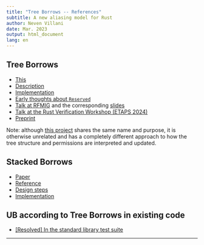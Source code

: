 ```yaml
---
title: "Tree Borrows -- References"
subtitle: A new aliasing model for Rust
author: Neven Villani
date: Mar. 2023
output: html_document
lang: en
---
```


## Tree Borrows

- [This](https://perso.crans.org/vanille/treebor)
- [Description](https://github.com/Vanille-N/tree-borrows)
- [Implementation](https://github.com/rust-lang/miri/tree/master/src/borrow_tracker/tree_borrows)
- [Early thoughts about `Reserved`](https://rust-lang.zulipchat.com/#narrow/stream/136281-t-opsem/topic/can.20.26mut.20just.20always.20be.20two-phase/near/281330834)
- [Talk at RFMIG](https://www.youtube.com/watch?v=zQ76zLXesxA) and the corresponding [slides](https://github.com/Vanille-N/tree-beamer/tree/rfmig)
- [Talk at the Rust Verification Workshop (ETAPS 2024)](https://github.com/Vanille-N/tree-beamer/tree/etaps)
- [Preprint](aux/preprint.pdf)

Note: although [this project](https://internals.rust-lang.org/t/improve-upon-stacked-borrows-by-introducing-a-tree/16576)
shares the same name and purpose, it is otherwise unrelated and has a completely different approach
to how the tree structure and permissions are interpreted and updated.

## Stacked Borrows

- [Paper](https://plv.mpi-sws.org/rustbelt/stacked-borrows/)
- [Reference](https://github.com/rust-lang/unsafe-code-guidelines/blob/master/wip/stacked-borrows.md)
- [Design steps](https://www.ralfj.de/blog/2019/05/21/stacked-borrows-2.1.html)
- [Implementation](https://github.com/rust-lang/miri/tree/master/src/borrow_tracker/stacked_borrows)

## UB according to Tree Borrows in existing code

- [[Resolved] In the standard library test suite](https://github.com/rust-lang/rust/pull/107954)

---
